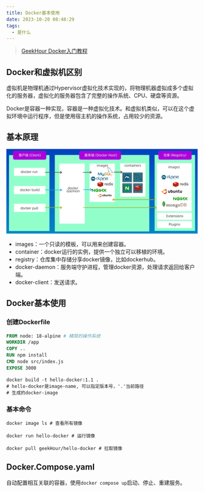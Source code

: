```yaml
---
title: Docker基本使用
date: 2023-10-20 08:48:29
tags:
  - 是什么
---
```


> [GeekHour Docker入门教程](https://www.bilibili.com/video/BV14s4y1i7Vf?p=1&vd_source=98edb319e59affabde4d9cb2731826cd)

## Docker和虚拟机区别

虚拟机是物理机通过Hypervisor虚拟化技术实现的，将物理机器虚拟成多个虚拟化的服务器，虚拟化的服务器包含了完整的操作系统、CPU、硬盘等资源。

Docker是容器一种实现，容器是一种虚拟化技术。和虚拟机类似，可以在这个虚拟环境中运行程序，但是使用宿主机的操作系统，占用较少的资源。

## 基本原理

![image-20231025220228605](../images/docker1.png)

- images：一个只读的模板，可以用来创建容器。
- container：docker运行的实例，提供一个独立可以移植的环境。
- registry：仓库集中存储分享docker镜像，比如dockerhub。
- docker-daemon：服务端守护进程，管理docker资源，处理请求返回给客户端。
- docker-client：发送请求。

## Docker基本使用

### 创建Dockerfile

```dockerfile
FROM node: 18-alpine # 精简的操作系统
WORKDIR /app
COPY ..
RUN npm install
CMD node src/index.js
EXPOSE 3000
```

```shell
docker build -t hello-docker:1.1 .
# hello-docker是image-name, 可以指定版本号，'.'当前路径
# 生成的docker-image 
```

### 基本命令

```shell
docker image ls # 查看所有镜像

docker run hello-docker # 运行镜像

docker pull geekHour/hello-docker # 拉取镜像
```

## Docker.Compose.yaml

自动配置相互关联的容器，使用`docker compose up`启动、停止、重建服务。
